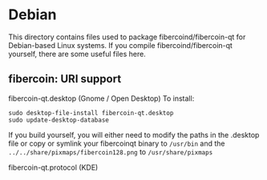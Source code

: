 
Debian
====================
This directory contains files used to package fibercoind/fibercoin-qt
for Debian-based Linux systems. If you compile fibercoind/fibercoin-qt yourself, there are some useful files here.

## fibercoin: URI support ##


fibercoin-qt.desktop  (Gnome / Open Desktop)
To install:

	sudo desktop-file-install fibercoin-qt.desktop
	sudo update-desktop-database

If you build yourself, you will either need to modify the paths in
the .desktop file or copy or symlink your fibercoinqt binary to `/usr/bin`
and the `../../share/pixmaps/fibercoin128.png` to `/usr/share/pixmaps`

fibercoin-qt.protocol (KDE)


